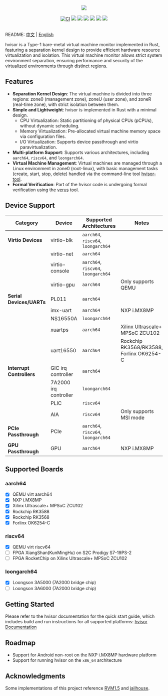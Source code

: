 <p align = "center">
<br><br>
<img src="https://www.syswonder.org/_media/hvisor-logo.svg">
<br><br>
<!-- <img src="https://img.shields.io/badge/hvisor-orange" /> -->
<a href="https://github.com/syswonder/hvisor/actions/workflows/ci.yml"><img src="https://github.com/syswonder/hvisor/actions/workflows/ci.yml/badge.svg?branch=dev" alt="CI" style="max-width: 100%;"></a>
<img src="https://img.shields.io/github/license/syswonder/hvisor?color=red" />
<img src="https://img.shields.io/github/contributors/syswonder/hvisor?color=blue" />
<img src="https://img.shields.io/github/languages/code-size/syswonder/hvisor?color=green">
<img src="https://img.shields.io/github/repo-size/syswonder/hvisor?color=white">
<img src="https://img.shields.io/github/languages/top/syswonder/hvisor?color=orange">
<img src="https://img.shields.io/github/stars/syswonder/hvisor?color=yellow" />
<br><br>
</p>

README: [中文](./README-zh.md) | [English](./README.md)

hvisor is a Type-1 bare-metal virtual machine monitor implemented in Rust, featuring a separation kernel design to provide efficient hardware resource virtualization and isolation. This virtual machine monitor allows strict system environment separation, ensuring performance and security of the virtualized environments through distinct regions.

## Features

- **Separation Kernel Design**: The virtual machine is divided into three regions: zone0 (management zone), zoneU (user zone), and zoneR (real-time zone), with strict isolation between them.
- **Simple and Lightweight**: hvisor is implemented in Rust with a minimal design.
  - CPU Virtualization: Static partitioning of physical CPUs (pCPUs), without dynamic scheduling.
  - Memory Virtualization: Pre-allocated virtual machine memory space via configuration files.
  - I/O Virtualization: Supports device passthrough and virtio paravirtualization.
- **Multi-platform Support**: Supports various architectures, including `aarch64`, `riscv64`, and `loongarch64`.
- **Virtual Machine Management**: Virtual machines are managed through a Linux environment in zone0 (root-linux), with basic management tasks (create, start, stop, delete) handled via the command-line tool [hvisor-tool](https://github.com/syswonder/hvisor-tool).
- **Formal Verification**: Part of the hvisor code is undergoing formal verification using the [verus](https://github.com/verus-lang/verus) tool.

## Device Support

| **Category**              | **Device**            | **Supported Architectures**          | **Notes**                                |
| ------------------------- | --------------------- | ------------------------------------ | ---------------------------------------- |
| **Virtio Devices**        | virtio-blk            | `aarch64`, `riscv64`, `loongarch64`  |                                          |
|                           | virtio-net            | `aarch64`                            |                                          |
|                           | virtio-console        | `aarch64`, `riscv64`, `loongarch64`  |                                          |
|                           | virtio-gpu            | `aarch64`                            | Only supports QEMU                       |
| **Serial Devices/UARTs**  | PL011                 | `aarch64`                            |                                          |
|                           | imx-uart              | `aarch64`                            | NXP i.MX8MP                              |
|                           | NS16550A              | `loongarch64`                        |                                          |
|                           | xuartps               | `aarch64`                            | Xilinx Ultrascale+ MPSoC ZCU102          |
|                           | uart16550             | `aarch64`                            | Rockchip RK3568/RK3588, Forlinx OK6254-C |
| **Interrupt Controllers** | GIC irq controller    | `aarch64`                            |                                          |
|                           | 7A2000 irq controller | `loongarch64`                        |                                          |
|                           | PLIC                  | `riscv64`                            |                                          |
|                           | AIA                   | `riscv64`                            | Only supports MSI mode                   |
| **PCIe Passthrough**      | PCIe                  | `aarch64`, `riscv64`, `loongarch64`  |                                          |
| **GPU Passthrough**       | GPU                   | `aarch64`                            | NXP i.MX8MP                              |

## Supported Boards

### aarch64

- [x] QEMU virt aarch64
- [x] NXP i.MX8MP
- [x] Xilinx Ultrascale+ MPSoC ZCU102
- [x] Rockchip RK3588
- [x] Rockchip RK3568
- [x] Forlinx OK6254-C

### riscv64

- [x] QEMU virt riscv64
- [ ] FPGA XiangShan(KunMingHu) on S2C Prodigy S7-19PS-2
- [ ] FPGA RocketChip on Xilinx Ultrascale+ MPSoC ZCU102

### loongarch64

- [x] Loongson 3A5000 (7A2000 bridge chip)
- [ ] Loongson 3A6000 (7A2000 bridge chip)

## Getting Started

Please refer to the hvisor documentation for the quick start guide, which includes build and run instructions for all supported platforms: [hvisor Documentation](https://hvisor.syswonder.org/)

## Roadmap

- Support for Android non-root on the NXP i.MX8MP hardware platform
- Support for running hvisor on the `x86_64` architecture

## Acknowledgments

Some implementations of this project reference [RVM1.5](https://github.com/rcore-os/RVM1.5) and [jailhouse](https://github.com/siemens/jailhouse).
